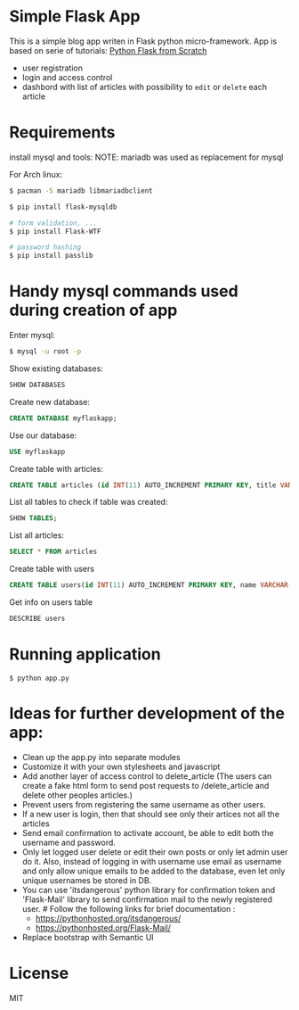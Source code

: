 # Simple Flask App
This is a simple blog app writen in Flask python micro-framework. App is based on serie of tutorials: [Python Flask from Scratch](https://www.youtube.com/watch?v=zRwy8gtgJ1A&list=PLillGF-RfqbbbPz6GSEM9hLQObuQjNoj_)

* user registration
* login and access control
* dashbord with list of articles with possibility to `edit` or `delete` each article


# Requirements
install mysql and tools:
NOTE: mariadb was used as replacement for mysql

For Arch linux:
```bash
$ pacman -S mariadb libmariadbclient
```

```bash
$ pip install flask-mysqldb

# form validation, ...
$ pip install Flask-WTF

# password hashing
$ pip install passlib
```

# Handy mysql commands used during creation of app
Enter mysql:
```bash
$ mysql -u root -p
```

Show existing databases:
```sql
SHOW DATABASES
```

Create new database:
```sql
CREATE DATABASE myflaskapp;
```

Use our database:
```sql
USE myflaskapp
```

Create table with articles:
```sql
CREATE TABLE articles (id INT(11) AUTO_INCREMENT PRIMARY KEY, title VARCHAR(255), author VARCHAR(100), body TEXT, create_date TIMESTAMP DEFAULT CURRENT_TIMESTAMP);
```

List all tables to check if table was created:
```sql
SHOW TABLES;
```

List all articles:
```sql
SELECT * FROM articles
```

Create table with users
```sql
CREATE TABLE users(id INT(11) AUTO_INCREMENT PRIMARY KEY, name VARCHAR(100), email VARCHAR(100), username VARCHAR(30), password VARCHAR(100), register_date TIMESTAMP CURRENT_TIMESTAMP);
```

Get info on users table
```sql
DESCRIBE users
```

# Running application
```
$ python app.py
```

# Ideas for further development of the app:
* Clean up the app.py into separate modules
* Customize it with your own stylesheets and javascript
* Add another layer of access control to delete_article (The users can create a fake html form to send post requests to /delete_article and delete other peoples articles.)
* Prevent users from registering the same username as other users.
* If a new user is login, then that should see only their artices not all the articles
* Send email confirmation to activate account, be able to edit both the username and password.
* Only let logged user delete or edit their own posts or only let admin user do it. Also, instead of logging in with username use email as username and only allow unique emails to be added to the database, even let only unique usernames be stored in DB.﻿
* You can use 'itsdangerous' python library for confirmation token and 'Flask-Mail' library to send confirmation mail to the newly registered user. # Follow the following links for brief documentation :
    - https://pythonhosted.org/itsdangerous/
    - https://pythonhosted.org/Flask-Mail/﻿
* Replace bootstrap with Semantic UI

# License
MIT